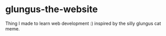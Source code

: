 # glungus-the-website
Thing I made to learn web development :)
inspired by the silly glungus cat meme.
